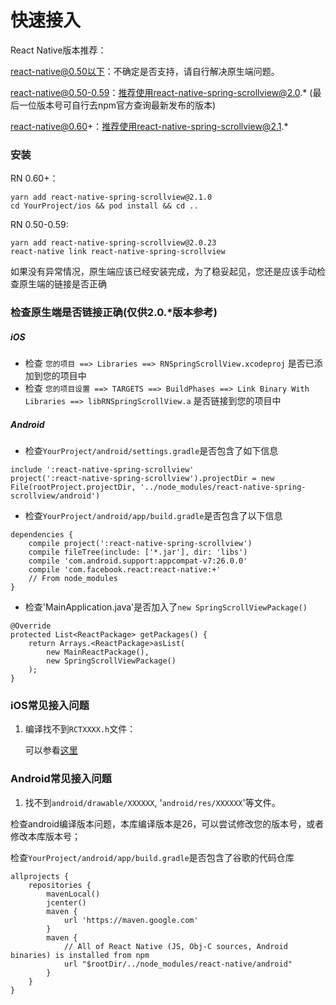 # 快速接入

React Native版本推荐：

react-native@0.50以下：不确定是否支持，请自行解决原生端问题。

react-native@0.50-0.59：推荐使用react-native-spring-scrollview@2.0.* (最后一位版本号可自行去npm官方查询最新发布的版本)

react-native@0.60+：推荐使用react-native-spring-scrollview@2.1.*

### 安装

RN 0.60+：
```
yarn add react-native-spring-scrollview@2.1.0
cd YourProject/ios && pod install && cd ..
```
RN 0.50-0.59:
```
yarn add react-native-spring-scrollview@2.0.23
react-native link react-native-spring-scrollview
```

如果没有异常情况，原生端应该已经安装完成，为了稳妥起见，您还是应该手动检查原生端的链接是否正确

### 检查原生端是否链接正确(仅供2.0.*版本参考)

##### iOS
* 检查 `您的项目 ==> Libraries ==> RNSpringScrollView.xcodeproj` 是否已添加到您的项目中
* 检查 `您的项目设置 ==> TARGETS ==> BuildPhases ==> Link Binary With Libraries ==> libRNSpringScrollView.a`
是否链接到您的项目中

##### Android
* 检查`YourProject/android/settings.gradle`是否包含了如下信息
```
include ':react-native-spring-scrollview'
project(':react-native-spring-scrollview').projectDir = new File(rootProject.projectDir, '../node_modules/react-native-spring-scrollview/android')
```

* 检查`YourProject/android/app/build.gradle`是否包含了以下信息
```
dependencies {
    compile project(':react-native-spring-scrollview')
    compile fileTree(include: ['*.jar'], dir: 'libs')
    compile 'com.android.support:appcompat-v7:26.0.0'
    compile 'com.facebook.react:react-native:+'
    // From node_modules
}
```

* 检查'MainApplication.java'是否加入了`new SpringScrollViewPackage()`
```
@Override
protected List<ReactPackage> getPackages() {
    return Arrays.<ReactPackage>asList(
        new MainReactPackage(),
        new SpringScrollViewPackage()
    );
}
```

### iOS常见接入问题
1. 编译找不到`RCTXXXX.h`文件：

   可以参看[这里](https://github.com/facebook/react-native/issues/22000#issuecomment-438201084)

### Android常见接入问题

1. 找不到`android/drawable/XXXXXX`, '`android/res/XXXXXX`'等文件。

检查android编译版本问题，本库编译版本是26，可以尝试修改您的版本号，或者修改本库版本号；

检查`YourProject/android/app/build.gradle`是否包含了谷歌的代码仓库
```
allprojects {
    repositories {
        mavenLocal()
        jcenter()
        maven {
            url 'https://maven.google.com'
        }
        maven {
            // All of React Native (JS, Obj-C sources, Android binaries) is installed from npm
            url "$rootDir/../node_modules/react-native/android"
        }
    }
}
```

